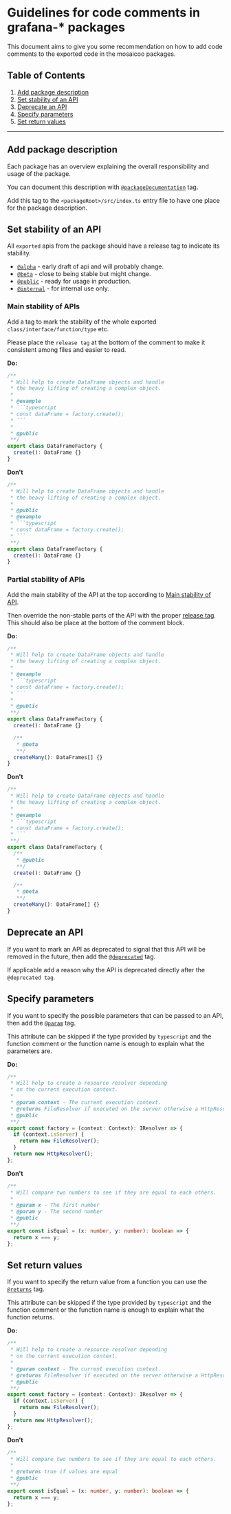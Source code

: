 # Guidelines for code comments in grafana-\* packages

This document aims to give you some recommendation on how to add code comments to the exported code in the mosaicoo packages.

## Table of Contents

1. [Add package description](#add-package-description)
1. [Set stability of an API](#set-stability-of-an-api)
1. [Deprecate an API](#deprecate-an-api)
1. [Specify parameters](#specify-parameters)
1. [Set return values](#set-return-values)

---

## Add package description

Each package has an overview explaining the overall responsibility and usage of the package.

You can document this description with [`@packageDocumentation`](https://api-extractor.com/pages/tsdoc/tag_packagedocumentation/) tag.

Add this tag to the `<packageRoot>/src/index.ts` entry file to have one place for the package description.

## Set stability of an API

All `exported` apis from the package should have a release tag to indicate its stability.

- [`@alpha`](https://api-extractor.com/pages/tsdoc/tag_alpha/) - early draft of api and will probably change.
- [`@beta`](https://api-extractor.com/pages/tsdoc/tag_beta/) - close to being stable but might change.
- [`@public`](https://api-extractor.com/pages/tsdoc/tag_public/) - ready for usage in production.
- [`@internal`](https://api-extractor.com/pages/tsdoc/tag_internal/) - for internal use only.

### Main stability of APIs

Add a tag to mark the stability of the whole exported `class/interface/function/type` etc.

Please place the `release tag` at the bottom of the comment to make it consistent among files and easier to read.

**Do:**

````typescript
/**
 * Will help to create DataFrame objects and handle
 * the heavy lifting of creating a complex object.
 *
 * @example
 * ```typescript
 * const dataFrame = factory.create();
 * ```
 *
 * @public
 **/
export class DataFrameFactory {
  create(): DataFrame {}
}
````

**Don't**

````typescript
/**
 * Will help to create DataFrame objects and handle
 * the heavy lifting of creating a complex object.
 *
 * @public
 * @example
 * ```typescript
 * const dataFrame = factory.create();
 * ```
 **/
export class DataFrameFactory {
  create(): DataFrame {}
}
````

### Partial stability of APIs

Add the main stability of the API at the top according to [Main stability of API](#main-stability-of-api).

Then override the non-stable parts of the API with the proper [release tag](#release-tags). This should also be place at the bottom of the comment block.

**Do:**

````typescript
/**
 * Will help to create DataFrame objects and handle
 * the heavy lifting of creating a complex object.
 *
 * @example
 * ```typescript
 * const dataFrame = factory.create();
 * ```
 *
 * @public
 **/
export class DataFrameFactory {
  create(): DataFrame {}

  /**
   * @beta
   **/
  createMany(): DataFrames[] {}
}
````

**Don't**

````typescript
/**
 * Will help to create DataFrame objects and handle
 * the heavy lifting of creating a complex object.
 *
 * @example
 * ```typescript
 * const dataFrame = factory.create();
 * ```
 **/
export class DataFrameFactory {
  /**
   * @public
   **/
  create(): DataFrame {}

  /**
   * @beta
   **/
  createMany(): DataFrame[] {}
}
````

## Deprecate an API

If you want to mark an API as deprecated to signal that this API will be removed in the future, then add the [`@deprecated`](https://api-extractor.com/pages/tsdoc/tag_deprecated/) tag.

If applicable add a reason why the API is deprecated directly after the `@deprecated tag`.

## Specify parameters

If you want to specify the possible parameters that can be passed to an API, then add the [`@param`](https://api-extractor.com/pages/tsdoc/tag_param/) tag.

This attribute can be skipped if the type provided by `typescript` and the function comment or the function name is enough to explain what the parameters are.

**Do:**

```typescript
/**
 * Will help to create a resource resolver depending
 * on the current execution context.
 *
 * @param context - The current execution context.
 * @returns FileResolver if executed on the server otherwise a HttpResolver.
 * @public
 **/
export const factory = (context: Context): IResolver => {
  if (context.isServer) {
    return new FileResolver();
  }
  return new HttpResolver();
};
```

**Don't**

```typescript
/**
 * Will compare two numbers to see if they are equal to each others.
 *
 * @param x - The first number
 * @param y - The second number
 * @public
 **/
export const isEqual = (x: number, y: number): boolean => {
  return x === y;
};
```

## Set return values

If you want to specify the return value from a function you can use the [`@returns`](https://api-extractor.com/pages/tsdoc/tag_returns/) tag.

This attribute can be skipped if the type provided by `typescript` and the function comment or the function name is enough to explain what the function returns.

**Do:**

```typescript
/**
 * Will help to create a resource resolver depending
 * on the current execution context.
 *
 * @param context - The current execution context.
 * @returns FileResolver if executed on the server otherwise a HttpResolver.
 * @public
 **/
export const factory = (context: Context): IResolver => {
  if (context.isServer) {
    return new FileResolver();
  }
  return new HttpResolver();
};
```

**Don't**

```typescript
/**
 * Will compare two numbers to see if they are equal to each others.
 *
 * @returns true if values are equal
 * @public
 **/
export const isEqual = (x: number, y: number): boolean => {
  return x === y;
};
```
